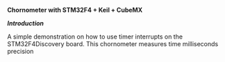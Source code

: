 ****Chornometer with STM32F4 + Keil + CubeMX****


***Introduction***

A simple demonstration on how to use timer interrupts on the STM32F4Discovery board.
This chornometer measures time milliseconds precision
